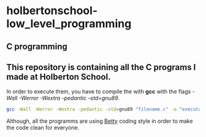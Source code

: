 # holbertonschool-low_level_programming

## C programming

## This repository is containing all the C programs I made at Holberton School.

In order to execute them, you have to compile the with **gcc** with the flags *-Wall -Werror -Wextra -pedantic -std=gnu89*.

```sh
gcc -Wall -Werror -Wextra -pedantic -std=gnu89 "filename.c" -o "executable name"
```

Although, all the programms are using [Betty](https://github.com/holbertonschool/Betty/wiki) coding style in order to make the code clean for everyone.
